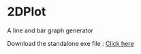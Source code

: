# 2DPlot
A line and bar graph generator


Download the standalone exe file : <a href="https://github.com/shayansaha85/2DPlot/raw/master/bin/graphMaker.exe">Click here</a>

